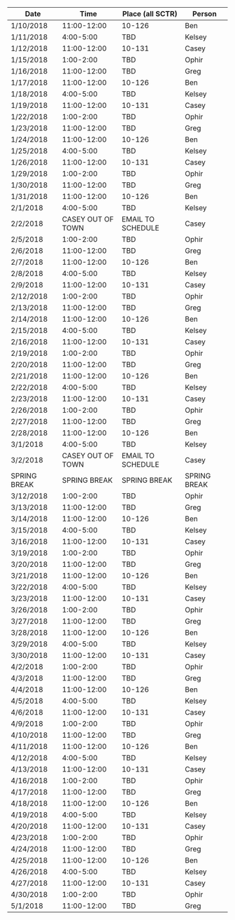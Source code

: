 | Date      | Time        | Place (all SCTR) | Person |
|-----------|-------------|------------------|--------|
| 1/10/2018 | 11:00-12:00 | 10-126           | Ben    |
| 1/11/2018 | 4:00-5:00   | TBD              | Kelsey |
| 1/12/2018 | 11:00-12:00 | 10-131           | Casey  |
| 1/15/2018 | 1:00-2:00   | TBD              | Ophir  |
| 1/16/2018 | 11:00-12:00 | TBD              | Greg   |
| 1/17/2018 | 11:00-12:00 | 10-126           | Ben    |
| 1/18/2018 | 4:00-5:00   | TBD              | Kelsey |
| 1/19/2018 | 11:00-12:00 | 10-131           | Casey  |
| 1/22/2018 | 1:00-2:00   | TBD              | Ophir  |
| 1/23/2018 | 11:00-12:00 | TBD              | Greg   |
| 1/24/2018 | 11:00-12:00 | 10-126           | Ben    |
| 1/25/2018 | 4:00-5:00   | TBD              | Kelsey |
| 1/26/2018 | 11:00-12:00 | 10-131           | Casey  |
| 1/29/2018 | 1:00-2:00   | TBD              | Ophir  |
| 1/30/2018 | 11:00-12:00 | TBD              | Greg   |
| 1/31/2018 | 11:00-12:00 | 10-126           | Ben    |
| 2/1/2018 | 4:00-5:00   | TBD              | Kelsey |
| 2/2/2018 | CASEY OUT OF TOWN | EMAIL TO SCHEDULE           | Casey  |
| 2/5/2018 | 1:00-2:00   | TBD              | Ophir  |
| 2/6/2018 | 11:00-12:00 | TBD              | Greg   |
| 2/7/2018 | 11:00-12:00 | 10-126           | Ben    |
| 2/8/2018 | 4:00-5:00   | TBD              | Kelsey |
| 2/9/2018 | 11:00-12:00 | 10-131           | Casey  |
| 2/12/2018 | 1:00-2:00   | TBD              | Ophir  |
| 2/13/2018 | 11:00-12:00 | TBD              | Greg   |
| 2/14/2018 | 11:00-12:00 | 10-126           | Ben    |
| 2/15/2018 | 4:00-5:00   | TBD              | Kelsey |
| 2/16/2018 | 11:00-12:00 | 10-131           | Casey  |
| 2/19/2018 | 1:00-2:00   | TBD              | Ophir  |
| 2/20/2018 | 11:00-12:00 | TBD              | Greg   |
| 2/21/2018 | 11:00-12:00 | 10-126           | Ben    |
| 2/22/2018 | 4:00-5:00   | TBD              | Kelsey |
| 2/23/2018 | 11:00-12:00 | 10-131           | Casey  |
| 2/26/2018 | 1:00-2:00   | TBD              | Ophir  |
| 2/27/2018 | 11:00-12:00 | TBD              | Greg   |
| 2/28/2018 | 11:00-12:00 | 10-126           | Ben    |
| 3/1/2018 | 4:00-5:00   | TBD              | Kelsey |
| 3/2/2018 | CASEY OUT OF TOWN | EMAIL TO SCHEDULE| Casey  |
| SPRING BREAK | SPRING BREAK   | SPRING BREAK              | SPRING BREAK  |
| 3/12/2018 | 1:00-2:00   | TBD              | Ophir  |
| 3/13/2018 | 11:00-12:00 | TBD              | Greg   |
| 3/14/2018 | 11:00-12:00 | 10-126           | Ben    |
| 3/15/2018 | 4:00-5:00   | TBD              | Kelsey |
| 3/16/2018 | 11:00-12:00 | 10-131           | Casey  |
| 3/19/2018 | 1:00-2:00   | TBD              | Ophir  |
| 3/20/2018 | 11:00-12:00 | TBD              | Greg   |
| 3/21/2018 | 11:00-12:00 | 10-126           | Ben    |
| 3/22/2018 | 4:00-5:00   | TBD              | Kelsey |
| 3/23/2018 | 11:00-12:00 | 10-131           | Casey  |
| 3/26/2018 | 1:00-2:00   | TBD              | Ophir  |
| 3/27/2018 | 11:00-12:00 | TBD              | Greg   |
| 3/28/2018 | 11:00-12:00 | 10-126           | Ben    |
| 3/29/2018 | 4:00-5:00   | TBD              | Kelsey |
| 3/30/2018 | 11:00-12:00 | 10-131           | Casey  |
| 4/2/2018 | 1:00-2:00   | TBD              | Ophir  |
| 4/3/2018 | 11:00-12:00 | TBD              | Greg   |
| 4/4/2018 | 11:00-12:00 | 10-126           | Ben    |
| 4/5/2018 | 4:00-5:00   | TBD              | Kelsey |
| 4/6/2018 | 11:00-12:00 | 10-131           | Casey  |
| 4/9/2018 | 1:00-2:00   | TBD              | Ophir  |
| 4/10/2018 | 11:00-12:00 | TBD              | Greg   |
| 4/11/2018 | 11:00-12:00 | 10-126           | Ben    |
| 4/12/2018 | 4:00-5:00   | TBD              | Kelsey |
| 4/13/2018 | 11:00-12:00 | 10-131           | Casey  |
| 4/16/2018 | 1:00-2:00   | TBD              | Ophir  |
| 4/17/2018 | 11:00-12:00 | TBD              | Greg   |
| 4/18/2018 | 11:00-12:00 | 10-126           | Ben    |
| 4/19/2018 | 4:00-5:00   | TBD              | Kelsey |
| 4/20/2018 | 11:00-12:00 | 10-131           | Casey  |
| 4/23/2018 | 1:00-2:00   | TBD              | Ophir  |
| 4/24/2018 | 11:00-12:00 | TBD              | Greg   |
| 4/25/2018 | 11:00-12:00 | 10-126           | Ben    |
| 4/26/2018 | 4:00-5:00   | TBD              | Kelsey |
| 4/27/2018 | 11:00-12:00 | 10-131           | Casey  |
| 4/30/2018 | 1:00-2:00   | TBD              | Ophir  |
| 5/1/2018 | 11:00-12:00 | TBD              | Greg   |
